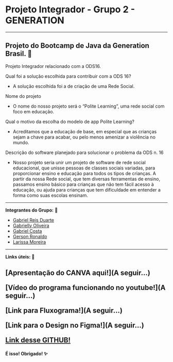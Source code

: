 # Projeto Integrador - Grupo 2 - GENERATION
------------------------
Projeto do Bootcamp de Java da Generation Brasil. 🔶
------------------------

Projeto Integrador relacionado com a ODS16.

Qual foi a solução escolhida para contribuir com a ODS 16?
- A solução escolhida foi a de criação de uma Rede Social.

Nome do projeto
- O nome do nosso projeto será o “Polite Learning”, uma rede social com foco em educação.

Qual o motivo da escolha do modelo de app Polite Learning?
- Acreditamos que a educação de base, em especial que as crianças sejam a chave para acabar, ou pelo menos amenizar a violência no mundo.

Descrição do software planejado para solucionar o problema da ODS n. 16

- Nosso projeto seria unir um projeto de software de rede social educacional, que unisse pessoas de classes sociais variadas, para proporcionar ensino e educação para todos os tipos de crianças. A partir da nossa Rede social, que tem diversas ferramentas de ensino, passamos ensino básico para crianças que não tem fácil acesso à educação, ou ajuda para crianças que tem dificuldade em entender a forma como suas escolas ensinam.

------------------------
<b>Integrantes do Grupo:</b> 🚸
- [Gabriel Reis Duarte](https://github.com/xlDuarte)
- [Gabrielly Oliveira](https://github.com/OliveiraGabsMaria)
- [Gabriel Costa](https://github.com/GabrielCS02)
- [Gerson Ronaldo](https://github.com/GersonRYE)
- [Larissa Moreira](https://github.com/moreiralaRI00)
------------------------
<b>Links úteis:<b/> 📡

[Apresentação do CANVA aqui!](A seguir...)</p>
[Vídeo do programa funcionando no youtube!](A seguir...)</p>
[Link para Fluxograma!](A seguir...)</p>
[Link para o Design no Figma!](A seguir...)</p>
[Link desse GITHUB!](https://github.com/xlDuarte/Projeto-Integrador-Grupo-02)</p>
------------------------
<b>É isso! Obrigado!<b/> ✨
